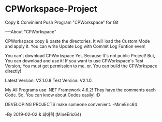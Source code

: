 # CPWorkspace-Project
Copy &amp; Convinient Push Program "CPWorkspace" for Git

---About "CPWorkspace"

CPWorkspace copy & paste the directories.
It will load the Custom Mode and apply it.
You can write Update Log with Commit Log Funtion even!

You can't download CPWorkspace Yet. Because It's not public Project!
But, You can download and use it!
If you want to use CPWorkspace's Test Version, You must get permission to me. or, You can build the CPWorkspace directly!

Latest Version: V2.1.0.8
Test Version: V2.1.0.

My All Programs use .NET Framework 4.6.2!
They have the comments each Code. So, You can know about Codes easily! :D

DEVELOPING PROJECTS make someone convenient. -MineEric64

-By 2019-02-02 & 최에릭 (MineEric64)
